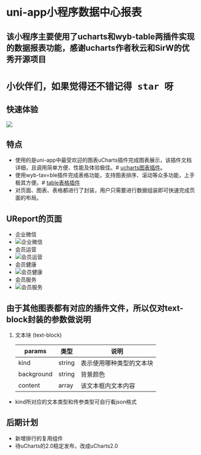 # uni-app小程序数据中心报表

## 该小程序主要使用了ucharts和wyb-table两插件实现的数据报表功能，感谢ucharts作者秋云和SirW的优秀开源项目

# `小伙伴们，如果觉得还不错记得 star 呀`

## 快速体验

![](https://img-blog.csdnimg.cn/2021030910362459.jpg#pic_center)

## 特点
- 使用的是uni-app中最受欢迎的图表uCharts插件完成图表展示，该插件文档详细，且调用简单方便、性能及体验极佳。# [ucharts图表插件](https://ext.dcloud.net.cn/plugin?id=271)。
- 使用wyb-tav=ble插件完成表格功能，支持图表排序、滚动等众多功能，上手极其方便。# [table表格插件](https://ext.dcloud.net.cn/plugin?id=2667)
- 对页面、图表、表格都进行了封装，用户只需要进行数据组装即可快速完成页面的布局。

## UReport的页面
- 企业微信
- ![企业微信](https://img-blog.csdnimg.cn/20210309103640712.gif#pic_center)
- 会员运营
- ![会员运营](https://img-blog.csdnimg.cn/20210309103650305.gif#pic_center)
- 会员健康
- ![会员健康](https://img-blog.csdnimg.cn/20210309103710581.gif#pic_center)
- 会员服务
- ![会员服务](https://img-blog.csdnimg.cn/20210309103717854.gif#pic_center)

## 由于其他图表都有对应的插件文件，所以仅对text-block封装的参数做说明
 1. 文本块 (text-block)

    | params | 类型           | 说明                                        |
    | ------ | -------------- | ------------------------------------------- |
    | kind  | string         | 表示使用哪种类型的文本块                              |
    | background    | string         | 背景颜色             |
    | content  | array | 该文本框内文本内容 |
	
- kind所对应的文本类型和传参类型可自行看json格式

## 后期计划
- 新增排行的复用组件
- 待uCharts的2.0稳定发布，改成uCharts2.0

